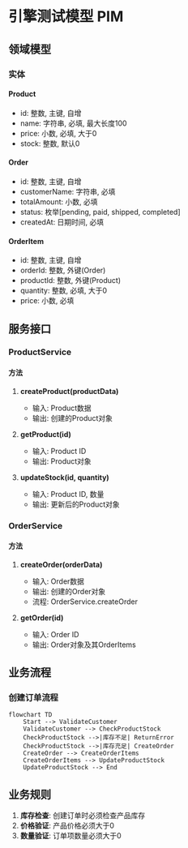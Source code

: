 # 引擎测试模型 PIM

## 领域模型

### 实体

#### Product
- id: 整数, 主键, 自增
- name: 字符串, 必填, 最大长度100
- price: 小数, 必填, 大于0
- stock: 整数, 默认0

#### Order
- id: 整数, 主键, 自增
- customerName: 字符串, 必填
- totalAmount: 小数, 必填
- status: 枚举[pending, paid, shipped, completed]
- createdAt: 日期时间, 必填

#### OrderItem
- id: 整数, 主键, 自增
- orderId: 整数, 外键(Order)
- productId: 整数, 外键(Product)
- quantity: 整数, 必填, 大于0
- price: 小数, 必填

## 服务接口

### ProductService
#### 方法
1. **createProduct(productData)**
   - 输入: Product数据
   - 输出: 创建的Product对象

2. **getProduct(id)**
   - 输入: Product ID
   - 输出: Product对象

3. **updateStock(id, quantity)**
   - 输入: Product ID, 数量
   - 输出: 更新后的Product对象

### OrderService
#### 方法
1. **createOrder(orderData)**
   - 输入: Order数据
   - 输出: 创建的Order对象
   - 流程: OrderService.createOrder

2. **getOrder(id)**
   - 输入: Order ID
   - 输出: Order对象及其OrderItems

## 业务流程

### 创建订单流程

```mermaid
flowchart TD
    Start --> ValidateCustomer
    ValidateCustomer --> CheckProductStock
    CheckProductStock -->|库存不足| ReturnError
    CheckProductStock -->|库存充足| CreateOrder
    CreateOrder --> CreateOrderItems
    CreateOrderItems --> UpdateProductStock
    UpdateProductStock --> End
```

## 业务规则

1. **库存检查**: 创建订单时必须检查产品库存
2. **价格验证**: 产品价格必须大于0
3. **数量验证**: 订单项数量必须大于0